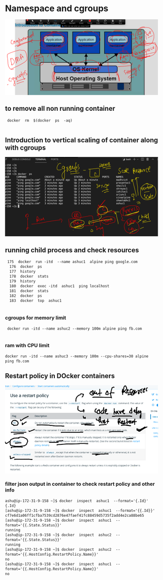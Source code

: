 #  Namespace and cgroups 

<img src="cg.png">

## to remove all non running container 

```
 docker  rm  $(docker  ps  -aq)
 
 ```
 
## Introduction to vertical scaling of container along with cgroups 

<img src="cg1.png">

## running child process and check resources 

```
 175  docker  run -itd  --name ashuc1  alpine ping google.com 
  176  docker  ps
  177  history 
  178  docker  stats
  179  history 
  180  docker  exec -itd  ashuc1  ping localhost 
  181  docker  stats
  182  docker  ps
  183  docker  top  ashuc1
  
 ```
 
 ### cgroups for memory limit 
 
 ```
  docker run -itd --name ashuc2 --memory 100m alpine ping fb.com
  
```

### ram with CPU limit

```
docker run -itd --name ashuc3 --memory 100m --cpu-shares=30 alpine ping fb.com

```

##  Restart policy in DOcker containers

<img src="restart.png">

### filter json output in container to check restart policy and other info 

```
ashu@ip-172-31-9-158 ~]$ docker  inspect  ashuc1  --format='{.Id}'
{.Id}
[ashu@ip-172-31-9-158 ~]$ docker  inspect  ashuc1  --format='{{.Id}}'
cf7e6d1a06ff1cfba7539cd2876e47faef41fc88459d5735f2add4e2ca88be65
[ashu@ip-172-31-9-158 ~]$ docker  inspect  ashuc1  --format='{{.State.Status}}'
running
[ashu@ip-172-31-9-158 ~]$ docker  inspect  ashuc2  --format='{{.State.Status}}'
running
[ashu@ip-172-31-9-158 ~]$ docker  inspect  ashuc2  --format='{{.HostConfig.RestartPolicy.Name}}'
no
[ashu@ip-172-31-9-158 ~]$ docker  inspect  ashuc1  --format='{{.HostConfig.RestartPolicy.Name}}'
no

```



